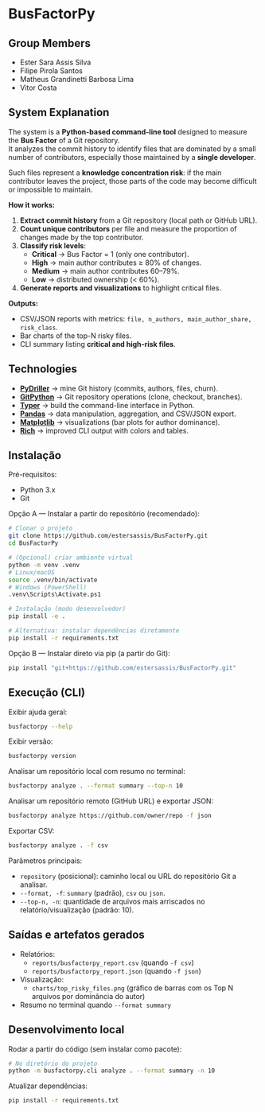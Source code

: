 # BusFactorPy

## Group Members

- Ester Sara Assis Silva
- Filipe Pirola Santos
- Matheus Grandinetti Barbosa Lima
- Vitor Costa

## System Explanation

The system is a **Python-based command-line tool** designed to measure the **Bus Factor** of a Git repository.  
It analyzes the commit history to identify files that are dominated by a small number of contributors, especially those maintained by a **single developer**.  

Such files represent a **knowledge concentration risk**: if the main contributor leaves the project, those parts of the code may become difficult or impossible to maintain.  

**How it works:**
1. **Extract commit history** from a Git repository (local path or GitHub URL).  
2. **Count unique contributors** per file and measure the proportion of changes made by the top contributor.  
3. **Classify risk levels**:  
   - **Critical** → Bus Factor = 1 (only one contributor).  
   - **High** → main author contributes ≥ 80% of changes.  
   - **Medium** → main author contributes 60–79%.  
   - **Low** → distributed ownership (< 60%).  
4. **Generate reports and visualizations** to highlight critical files.  

**Outputs:**
- CSV/JSON reports with metrics: `file, n_authors, main_author_share, risk_class`.  
- Bar charts of the top-N risky files.  
- CLI summary listing **critical and high-risk files**.

## Technologies

- **[PyDriller](https://github.com/ishepard/pydriller)** → mine Git history (commits, authors, files, churn).  
- **[GitPython](https://github.com/gitpython-developers/GitPython)** → Git repository operations (clone, checkout, branches).  
- **[Typer](https://github.com/fastapi/typer)** → build the command-line interface in Python.  
- **[Pandas](https://pandas.pydata.org/)** → data manipulation, aggregation, and CSV/JSON export.  
- **[Matplotlib](https://matplotlib.org/)** → visualizations (bar plots for author dominance).  
- **[Rich](https://github.com/Textualize/rich)** → improved CLI output with colors and tables.

## Instalação

Pré-requisitos:
- Python 3.x
- Git

Opção A — Instalar a partir do repositório (recomendado):
```bash
# Clonar o projeto
git clone https://github.com/estersassis/BusFactorPy.git
cd BusFactorPy

# (Opcional) criar ambiente virtual
python -m venv .venv
# Linux/macOS
source .venv/bin/activate
# Windows (PowerShell)
.venv\Scripts\Activate.ps1

# Instalação (modo desenvolvedor)
pip install -e .

# Alternativa: instalar dependências diretamente
pip install -r requirements.txt
```

Opção B — Instalar direto via pip (a partir do Git):
```bash
pip install "git+https://github.com/estersassis/BusFactorPy.git"
```

## Execução (CLI)

Exibir ajuda geral:
```bash
busfactorpy --help
```

Exibir versão:
```bash
busfactorpy version
```

Analisar um repositório local com resumo no terminal:
```bash
busfactorpy analyze . --format summary --top-n 10
```

Analisar um repositório remoto (GitHub URL) e exportar JSON:
```bash
busfactorpy analyze https://github.com/owner/repo -f json
```

Exportar CSV:
```bash
busfactorpy analyze . -f csv
```

Parâmetros principais:
- `repository` (posicional): caminho local ou URL do repositório Git a analisar.
- `--format, -f`: `summary` (padrão), `csv` ou `json`.
- `--top-n, -n`: quantidade de arquivos mais arriscados no relatório/visualização (padrão: 10).

## Saídas e artefatos gerados

- Relatórios:
  - `reports/busfactorpy_report.csv` (quando `-f csv`)
  - `reports/busfactorpy_report.json` (quando `-f json`)
- Visualização:
  - `charts/top_risky_files.png` (gráfico de barras com os Top N arquivos por dominância do autor)
- Resumo no terminal quando `--format summary`

## Desenvolvimento local

Rodar a partir do código (sem instalar como pacote):
```bash
# No diretório do projeto
python -m busfactorpy.cli analyze . --format summary -n 10
```

Atualizar dependências:
```bash
pip install -r requirements.txt
```